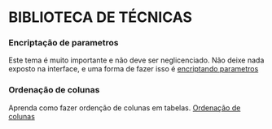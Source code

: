 # BIBLIOTECA DE TÉCNICAS

### Encriptação de parametros
Este tema é muito importante e não deve ser neglicenciado. Não deixe nada exposto na interface, e uma forma de fazer isso é [encriptando parametros](tec_encriptacaoparm.md)

### Ordenação de colunas
Aprenda como fazer ordenção de colunas em tabelas. [Ordenação de colunas](tecnicas/tec_uc_tabelaordenacao.md)

